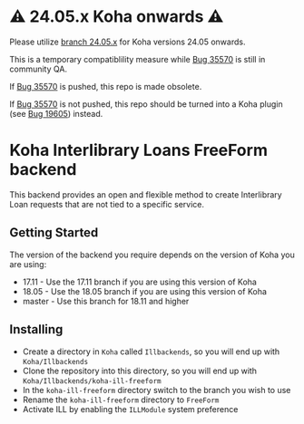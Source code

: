 # :warning: 24.05.x Koha onwards :warning:

Please utilize [branch 24.05.x](https://github.com/PTFS-Europe/koha-ill-freeform/tree/24.05.x) for Koha versions 24.05 onwards.

This is a temporary compatiblility measure while [Bug 35570](https://bugs.koha-community.org/bugzilla3/show_bug.cgi?id=35570) is still in community QA.

If [Bug 35570](https://bugs.koha-community.org/bugzilla3/show_bug.cgi?id=35570) is pushed, this repo is made obsolete.

If [Bug 35570](https://bugs.koha-community.org/bugzilla3/show_bug.cgi?id=35570) is not pushed, this repo should be turned into a Koha plugin (see [Bug 19605](https://bugs.koha-community.org/bugzilla3/show_bug.cgi?id=19605)) instead.

# Koha Interlibrary Loans FreeForm backend

This backend provides an open and flexible method to create Interlibrary Loan requests that are not tied to a specific service.

## Getting Started

The version of the backend you require depends on the version of Koha you are using:
* 17.11 - Use the 17.11 branch if you are using this version of Koha
* 18.05 - Use the 18.05 branch if you are using this version of Koha
* master - Use this branch for 18.11 and higher

## Installing

* Create a directory in `Koha` called `Illbackends`, so you will end up with `Koha/Illbackends`
* Clone the repository into this directory, so you will end up with `Koha/Illbackends/koha-ill-freeform`
* In the `koha-ill-freeform` directory switch to the branch you wish to use
* Rename the `koha-ill-freeform` directory to `FreeForm`
* Activate ILL by enabling the `ILLModule` system preference
